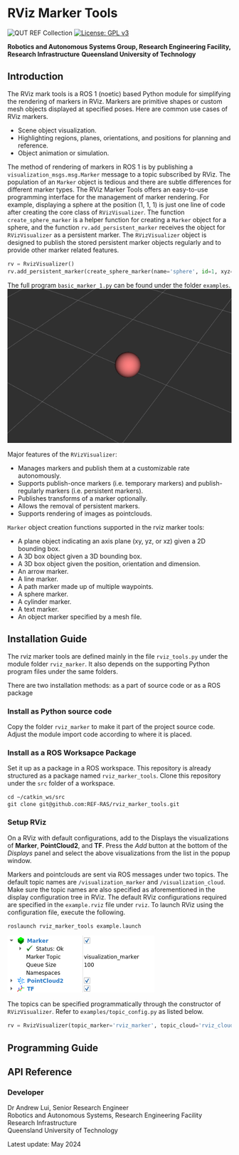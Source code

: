 # RViz Marker Tools

![QUT REF Collection](https://badgen.net/badge/collections/QUT%20REF-RAS?icon=github) [![License: GPL v3](https://img.shields.io/badge/License-GPLv3-blue.svg)](https://www.gnu.org/licenses/gpl-3.0)


**Robotics and Autonomous Systems Group, Research Engineering Facility, Research Infrastructure** 
**Queensland University of Technology**

## Introduction

The RViz mark tools is a ROS 1 (noetic) based Python module for simplifying the rendering of markers in RViz. Markers are primitive shapes or custom mesh objects displayed at specified poses. Here are common use cases of RViz markers.
- Scene object visualization.
- Highlighting regions, planes, orientations, and positions for planning and reference.
- Object animation or simulation.

The method of rendering of markers in ROS 1 is by publishing a `visualization_msgs.msg.Marker` message to a topic subscribed by RViz. The population of an `Marker` object is tedious and there are subtle differences for different marker types. The RViz Marker Tools offers an easy-to-use programming interface for the management of marker rendering. For example, displaying a sphere at the position (1, 1, 1) is just one line of code after creating the core class of `RVizVisualizer`. The function `create_sphere_marker` is a helper function for creating a `Marker` object for a sphere, and the function `rv.add_persistent_marker` receives the object for `RVizVisualizer` as a persistent marker. The `RVizVisualizer` object is designed to publish the stored persistent marker objects regularly and to provide other marker related features.

```python
rv = RvizVisualizer()
rv.add_persistent_marker(create_sphere_marker(name='sphere', id=1, xyz=[1, 1, 1], reference_frame='map', dimensions=0.20, rgba=[1.0, 0.5, 0.5, 1.0])) 
```
The full program `basic_marker_1.py` can be found under the folder `examples`. 
![Figure](docs/assets/Example_1.png)

Major features of the `RVizVisualizer`:
- Manages markers and publish them at a customizable rate autonomously.
- Supports publish-once markers (i.e. temporary markers) and publish-regularly markers (i.e. persistent markers).
- Publishes transforms of a marker optionally.
- Allows the removal of persistent markers.
- Supports rendering of images as pointclouds.

`Marker` object creation functions supported in the rviz marker tools:
- A plane object indicating an axis plane (xy, yz, or xz) given a 2D bounding box.
- A 3D box object given a 3D bounding box.
- A 3D box object given the position, orientation and dimension.
- An arrow marker.
- A line marker.
- A path marker made up of multiple waypoints.
- A sphere marker.
- A cylinder marker.
- A text marker.
- An object marker specified by a mesh file.

## Installation Guide

The rviz marker tools are defined mainly in the file `rviz_tools.py` under the module folder `rviz_marker`. It also depends on the supporting Python program files under the same folders.

There are two installation methods: as a part of source code or as a ROS package

### Install as Python source code

Copy the folder `rviz_marker` to make it part of the project source code. Adjust the module import code according to where it is placed.

### Install as a ROS Worksapce Package

Set it up as a package in a ROS workspace. This repository is already structured as a package named `rviz_marker_tools`. Clone this repository under the `src` folder of a workspace.
```
cd ~/catkin_ws/src
git clone git@github.com:REF-RAS/rviz_marker_tools.git
```
### Setup RViz

On a RViz with default configurations, add to the Displays the visualizations of **Marker**, **PointCloud2**, and **TF**. Press the _Add_ button at the bottom of the _Displays_ panel and select the above visualizations from the list in the popup window. 

Markers and pointclouds are sent via ROS messages under two topics. The default topic names are `/visualization_marker` and `/visualization_cloud`. Make sure the topic names are also specified as aforementioned in the display configuration tree in RViz. The default RViz configurations required are specified in the `example.rviz` file under `rviz`. To launch RViz using the configuration file, execute the following.

```bash
roslaunch rviz_marker_tools example.launch
```

![Figure ](docs/assets/RVizMarkerTopic.png)

The topics can be specified programmatically through the constructor of `RVizVisualizer`. Refer to `examples/topic_config.py` as listed below.
```python
rv = RvizVisualizer(topic_marker='rviz_marker', topic_cloud='rviz_cloud')
```
## Programming Guide




## API Reference



### Developer

Dr Andrew Lui, Senior Research Engineer <br />
Robotics and Autonomous Systems, Research Engineering Facility <br />
Research Infrastructure <br />
Queensland University of Technology <br />

Latest update: May 2024
